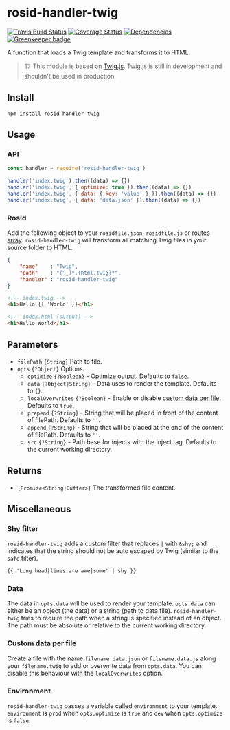 # rosid-handler-twig

[![Travis Build Status](https://travis-ci.org/electerious/rosid-handler-twig.svg?branch=master)](https://travis-ci.org/electerious/rosid-handler-twig) [![Coverage Status](https://coveralls.io/repos/github/electerious/rosid-handler-twig/badge.svg?branch=master)](https://coveralls.io/github/electerious/rosid-handler-twig?branch=master) [![Dependencies](https://david-dm.org/electerious/rosid-handler-twig.svg)](https://david-dm.org/electerious/rosid-handler-twig#info=dependencies) [![Greenkeeper badge](https://badges.greenkeeper.io/electerious/rosid-handler-twig.svg)](https://greenkeeper.io/)

A function that loads a Twig template and transforms it to HTML.

> 🏗 This module is based on [Twig.js](https://github.com/twigjs/twig.js). Twig.js is still in development and shouldn't be used in production.

## Install

```
npm install rosid-handler-twig
```

## Usage

### API

```js
const handler = require('rosid-handler-twig')

handler('index.twig').then((data) => {})
handler('index.twig', { optimize: true }).then((data) => {})
handler('index.twig', { data: { key: 'value' } }).then((data) => {})
handler('index.twig', { data: 'data.json' }).then((data) => {})
```

### Rosid

Add the following object to your `rosidfile.json`, `rosidfile.js` or [routes array](https://github.com/electerious/Rosid/blob/master/docs/Routes.md). `rosid-handler-twig` will transform all matching Twig files in your source folder to HTML.

```json
{
	"name"    : "Twig",
	"path"    : "[^_]*.{html,twig}*",
	"handler" : "rosid-handler-twig"
}
```

```html
<!-- index.twig -->
<h1>Hello {{ 'World' }}</h1>
```

```html
<!-- index.html (output) -->
<h1>Hello World</h1>
```

## Parameters

- `filePath` `{String}` Path to file.
- `opts` `{?Object}` Options.
	- `optimize` `{?Boolean}` - Optimize output. Defaults to `false`.
	- `data` `{?Object|String}` - Data uses to render the template. Defaults to `{}`.
	- `localOverwrites` `{?Boolean}` - Enable or disable [custom data per file](#custom-data-per-file). Defaults to `true`.
	- `prepend` `{?String}` - String that will be placed in front of the content of filePath. Defaults to `''`.
	- `append` `{?String}` - String that will be placed at the end of the content of filePath. Defaults to `''`.
	- `src` `{?String}` - Path base for injects with the inject tag. Defaults to the current working directory.

## Returns

- `{Promise<String|Buffer>}` The transformed file content.

## Miscellaneous

### Shy filter

`rosid-handler-twig` adds a custom filter that replaces `|` with `&shy;` and indicates that the string should not be auto escaped by Twig (similar to the `safe` filter).

```html
{{ 'Long head|lines are awe|some' | shy }}
```

### Data

The data in `opts.data` will be used to render your template. `opts.data` can either be an object (the data) or a string (path to data file). `rosid-handler-twig` tries to require the path when a string is specified instead of an object. The path must be absolute or relative to the current working directory.

### Custom data per file

Create a file with the name `filename.data.json` or `filename.data.js` along your `filename.twig` to add or overwrite data from `opts.data`. You can disable this behaviour with the `localOverwrites` option.

### Environment

`rosid-handler-twig` passes a variable called `environment` to your template. `environment` is `prod` when `opts.optimize` is `true` and `dev` when `opts.optimize` is `false`.